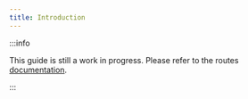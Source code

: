 ```yaml
---
title: Introduction
---
```


:::info

This guide is still a work in progress. Please refer to the routes [documentation](../docs/rest/property.md).

:::
